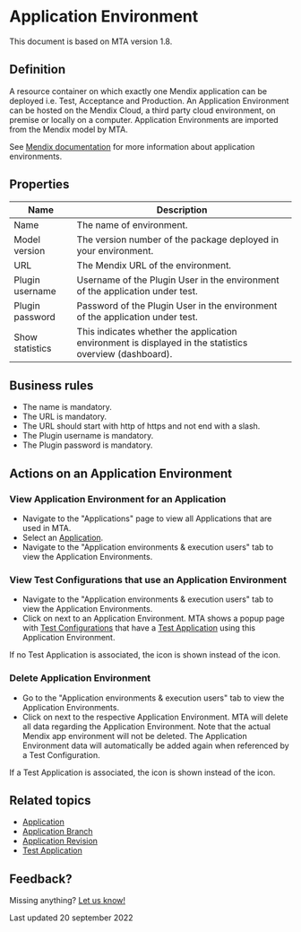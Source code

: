 # Application Environment

This document is based on MTA version 1.8.

## Definition

A resource container on which exactly one Mendix application can be deployed i.e. Test, Acceptance and Production. 
An Application Environment can be hosted on the Mendix Cloud, a third party cloud environment, on premise or locally on a computer. Application Environments are imported from the Mendix model by MTA. 

See [Mendix documentation](https://docs.mendix.com) for more information about application environments.

## Properties
| Name | Description |
| ----------- | ----------- |
| Name | The name of environment. |
| Model version | The version number of the package deployed in your environment. |
| URL | The Mendix URL of the environment. |
| Plugin username | Username of the Plugin User in the environment of the application under test. |
| Plugin password | Password of the Plugin User in the environment of the application under test. |
| Show statistics | This indicates whether the application environment is displayed in the statistics overview (dashboard). |

## Business rules
- The name is mandatory.
- The URL is mandatory.
- The URL should start with http of https and not end with a slash.
- The Plugin username is mandatory.
- The Plugin password is mandatory.

## Actions on an Application Environment

### View Application Environment for an Application
- Navigate to the "Applications" page to view all Applications that are used in MTA.
- Select an [Application](application).
- Navigate to the "Application environments & execution users" tab to view the Application Environments.

### View Test Configurations that use an Application Environment
- Navigate to the "Application environments & execution users" tab to view the Application Environments.
- Click on <i class="fa fa-eye"></i> next to an Application Environment. MTA shows a popup page with [Test Configurations](test-configuration) that have a [Test Application](test-application) using this Application Environment.

If no Test Application is associated, the <i class="fas fa-trash-alt"></i> icon is shown instead of the <i class="fa fa-eye"></i> icon.

### Delete Application Environment
- Go to the "Application environments & execution users" tab to view the Application Environments.
- Click on <i class="fas fa-trash-alt"></i> next to the respective Application Environment. MTA will delete all data regarding the Application Environment. Note that the actual Mendix app environment will not be deleted. The Application Environment data will automatically be added again when referenced by a Test Configuration.

If a Test Application is associated, the <i class="fa fa-eye"></i> icon is shown instead of the <i class="fas fa-trash-alt"></i> icon. 

## Related topics
- [Application](application)
- [Application Branch](application-branch)
- [Application Revision](application-revision)
- [Test Application](test-application)

## Feedback?
Missing anything? [Let us know!](mailto:support@menditect.com)

Last updated 20 september 2022